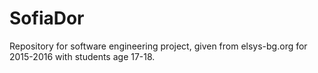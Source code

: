 # SofiaDor
Repository for software engineering project, given from elsys-bg.org for 2015-2016 with students age 17-18.
